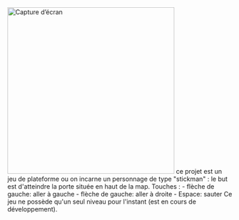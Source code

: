 <img width="374" alt="Capture d’écran " src="https://github.com/TristanCharpilienne/Platform-game/assets/102975735/9bc5d616-ee32-43b5-b8a2-3e16bd853c83">
ce projet est un jeu de plateforme ou on incarne un personnage de type "stickman" : le but est d'atteindre la porte située en haut de la map.
Touches : 
- flèche de gauche: aller à gauche
- flèche de gauche: aller à droite
- Espace: sauter
Ce jeu ne possède qu'un seul niveau pour l'instant (est en cours de développement).


